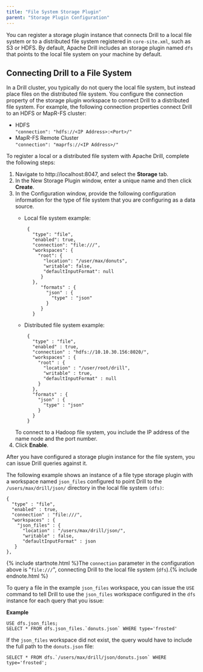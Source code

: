 ```yaml
---
title: "File System Storage Plugin"
parent: "Storage Plugin Configuration"
---
```

You can register a storage plugin instance that connects Drill to a local file system or to a distributed file system registered in `core-site.xml`, such as S3
or HDFS. By
default, Apache Drill includes an storage plugin named `dfs` that points to the local file
system on your machine by default. 

## Connecting Drill to a File System

In a Drill cluster, you typically do not query the local file system, but instead place files on the distributed file system. You configure the connection property of the storage plugin workspace to connect Drill to a distributed file system. For example, the following connection properties connect Drill to an HDFS or MapR-FS cluster:

* HDFS  
  `"connection": "hdfs://<IP Address>:<Port>/"`  
* MapR-FS Remote Cluster  
  `"connection": "maprfs://<IP Address>/"`  

To register a local or a distributed file system with Apache Drill, complete
the following steps:

  1. Navigate to http://localhost:8047, and select the **Storage** tab.
  2. In the New Storage Plugin window, enter a unique name and then click **Create**.
  3. In the Configuration window, provide the following configuration information for the type of file system that you are configuring as a data source.
     * Local file system example:

            {
              "type": "file",
              "enabled": true,
              "connection": "file:///",
              "workspaces": {
                "root": {
                  "location": "/user/max/donuts",
                  "writable": false,
                  "defaultInputFormat": null
                 }
              },
                 "formats" : {
                   "json" : {
                     "type" : "json"
                   }
                 }
              }
     * Distributed file system example:
    
            {
              "type" : "file",
              "enabled" : true,
              "connection" : "hdfs://10.10.30.156:8020/",
              "workspaces" : {
                "root" : {
                  "location" : "/user/root/drill",
                  "writable" : true,
                  "defaultInputFormat" : null
                }
              },
              "formats" : {
                "json" : {
                  "type" : "json"
                }
              }
            }

      To connect to a Hadoop file system, you include the IP address of the
name node and the port number.
  4. Click **Enable**.

After you have configured a storage plugin instance for the file system, you
can issue Drill queries against it.

The following example shows an instance of a file type storage plugin with a
workspace named `json_files` configured to point Drill to the
`/users/max/drill/json/` directory in the local file system `(dfs)`:

    {
      "type" : "file",
      "enabled" : true,
      "connection" : "file:///",
      "workspaces" : {
        "json_files" : {
          "location" : "/users/max/drill/json/",
          "writable" : false,
          "defaultInputFormat" : json
       } 
    },

{% include startnote.html %}The `connection` parameter in the configuration above is "`file:///`", connecting Drill to the local file system (`dfs`).{% include endnote.html %}

To query a file in the example `json_files` workspace, you can issue the `USE`
command to tell Drill to use the `json_files` workspace configured in the `dfs`
instance for each query that you issue:

**Example**

    USE dfs.json_files;
    SELECT * FROM dfs.json_files.`donuts.json` WHERE type='frosted'

If the `json_files` workspace did not exist, the query would have to include the
full path to the `donuts.json` file:

    SELECT * FROM dfs.`/users/max/drill/json/donuts.json` WHERE type='frosted';
